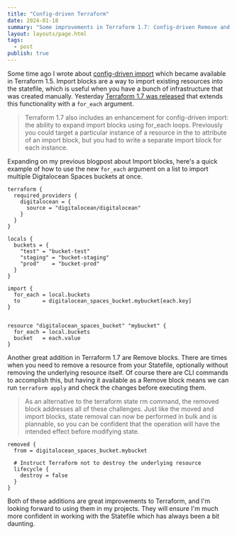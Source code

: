 ```yaml
---
title: "Config-driven Terraform"
date: 2024-01-18
summary: "Some improvements in Terraform 1.7: Config-driven Remove and Import block for_each."
layout: layouts/page.html
tags:
  - post
publish: true
---
```


Some time ago I wrote about [config-driven import](https://mijndertstuij.nl/posts/terraform-import-blocks/) which became available in Terraform 1.5. Import blocks are a way to import existing resources into the statefile, which is useful when you have a bunch of infrastructure that was created manually. Yesterday [Terraform 1.7 was released](https://www.hashicorp.com/blog/terraform-1-7-adds-test-mocking-and-config-driven-remove) that extends this functionality with a `for_each` argument.

> Terraform 1.7 also includes an enhancement for config-driven import: the ability to expand import blocks using for_each loops. Previously you could target a particular instance of a resource in the to attribute of an import block, but you had to write a separate import block for each instance.

Expanding on my previous blogpost about Import blocks, here's a quick example of how to use the new `for_each` argument on a list to import multiple Digitalocean Spaces buckets at once.

```
terraform {
  required_providers {
    digitalocean = {
      source = "digitalocean/digitalocean"
    }
  }
}

locals {
  buckets = {
    "test" = "bucket-test"
    "staging" = "bucket-staging"
    "prod"    = "bucket-prod"
  }
}

import {
  for_each = local.buckets
  to       = digitalocean_spaces_bucket.mybucket[each.key]
}


resource "digitalocean_spaces_bucket" "mybucket" {
  for_each = local.buckets
  bucket   = each.value
}
```

Another great addition in Terraform 1.7 are Remove blocks. There are times when you need to remove a resource from your Statefile, optionally without removing the underlying resource itself. Of course there are CLI commands to accomplish this, but having it available as a Remove block means we can run `terraform apply` and check the changes before executing them.

> As an alternative to the terraform state rm command, the removed block addresses all of these challenges. Just like the moved and import blocks, state removal can now be performed in bulk and is plannable, so you can be confident that the operation will have the intended effect before modifying state. 

```
removed {
  from = digitalocean_spaces_bucket.mybucket

  # Instruct Terraform not to destroy the underlying resource
  lifecycle {
    destroy = false
  }
}
```

Both of these additions are great improvements to Terraform, and I'm looking forward to using them in my projects. They will ensure I'm much more confident in working with the Statefile which has always been a bit daunting. 
